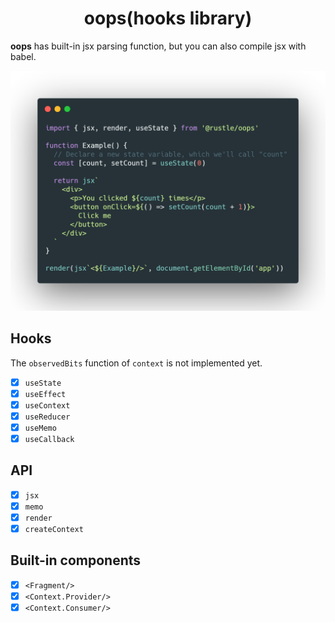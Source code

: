 <h1 align="center">
  oops(hooks library)
</h1>

**oops** has built-in jsx parsing function, but you can also compile jsx with babel.

<p align="center">
  <img src="./docs/img/demo.png" width="572" alt="oops demo" />
</p>


## Hooks
The `observedBits` function of `context` is not implemented yet.

+ [x] `useState`
+ [x] `useEffect`
+ [x] `useContext`
+ [x] `useReducer`
+ [x] `useMemo`
+ [x] `useCallback`

## API
+ [x] `jsx`
+ [x] `memo`
+ [x] `render`
+ [x] `createContext`

## Built-in components
+ [x] `<Fragment/>`
+ [x] `<Context.Provider/>`
+ [x] `<Context.Consumer/>`